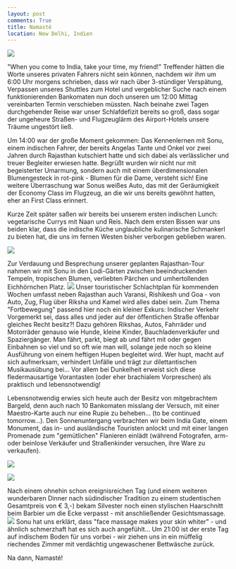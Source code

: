 ```yaml
---
layout: post
comments: True
title: Namasté
location: New Delhi, Indien
---
```

<p>
<a href='http://whataboutas.data.s3.amazonaws.com/images/2015-04-08-namaste/DSC_0367_crop.jpg' data-lightbox='Post' title='Bara Gumbad, Grabmal in den Lodi-Gärten von Neu Delhi'
><img class='img-wide' src='http://whataboutas.data.s3.amazonaws.com/images/2015-04-08-namaste/previews/DSC_0367_crop.jpg' /></a>
</p>
<p>
"When you come to India, take your time, my friend!" Treffender hätten die Worte unseres privaten Fahrers nicht sein können, nachdem wir ihm um 6:00 Uhr morgens schrieben, dass wir nach über 3-stündiger Verspätung, Verpassen unseres Shuttles zum Hotel und vergeblicher Suche nach einem funktionierenden Bankomaten nun doch unseren um 12:00 Mittag vereinbarten Termin verschieben müssten. Nach beinahe zwei Tagen durchgehender Reise war unser Schlafdefizit bereits so groß, dass sogar der ungeheure Straßen- und Flugzeuglärm des Airport-Hotels unsere Träume ungestört ließ.
</p>
<!--more-->
<p>
Um 14:00 war der große Moment gekommen: Das Kennenlernen mit Sonu, einem indischen Fahrer, der bereits Angelas Tante und Onkel vor zwei Jahren durch Rajasthan kutschiert hatte und sich dabei als verlässlicher und treuer Begleiter erwiesen hatte. Begrüßt wurden wir nicht nur mit begeisterter Umarmung, sondern auch mit einem überdimensionalen Blumengesteck in rot-pink - Blumen für die Dame, versteht sich! Eine weitere Überraschung war Sonus weißes Auto, das mit der Geräumigkeit der Economy Class im Flugzeug, an die wir uns bereits gewöhnt hatten, eher an First Class erinnert.
</p>
<p>
Kurze Zeit später saßen wir bereits bei unserem ersten indischen Lunch: vegetarische Currys mit Naan und Reis. Nach dem ersten Bissen war uns beiden klar, dass die indische Küche unglaubliche kulinarische Schmankerl zu bieten hat, die uns im fernen Westen bisher verborgen geblieben waren.
</p>
<p>
<a href='http://whataboutas.data.s3.amazonaws.com/images/2015-04-08-namaste/P1050616.JPG' data-lightbox='Post' title='Unser erstes Ma(h)l'
><img class='img-wide' src='http://whataboutas.data.s3.amazonaws.com/images/2015-04-08-namaste/P1050616.JPG' /></a>
</p>
<p>
Zur Verdauung und Besprechung unserer geplanten Rajasthan-Tour nahmen wir mit Sonu in den Lodi-Gärten zwischen beeindruckenden Tempeln, tropischen Blumen, verliebten Pärchen und umhertollenden Eichhörnchen Platz.
<a href='http://whataboutas.data.s3.amazonaws.com/images/2015-04-08-namaste/DSC_0385.JPG' class='imageslink' data-lightbox='Post' title='Sirsasana (Kopfstand) - Vor dem Grabmahl des Sikandar Lodi'
><img class='links' src='http://whataboutas.data.s3.amazonaws.com/images/2015-04-08-namaste/thumbs/DSC_0385.JPG' /></a>
Unser touristischer Schlachtplan für kommenden Wochen umfasst neben Rajasthan auch Varansi, Rishikesh und Goa - von Auto, Zug, Flug über Riksha und Kamel wird alles dabei sein.
Zum Thema "Fortbewegung" passend hier noch ein kleiner Exkurs: Indischer Verkehr
Vorgemerkt sei, dass alles und jeder auf der öffentlichen Straße offenbar gleiches Recht besitz?! Dazu gehören Rikshas, Autos, Fahrräder und Motorräder genauso wie Hunde, kleine Kinder, Bauchladenverkäufer und Spaziergänger. Man fährt, parkt, biegt ab und fährt mit oder gegen Einbahnen so viel und so oft wie man will, solange jede noch so kleine Ausführung von einem heftigen Hupen begleitet wird. Wer hupt, macht auf sich aufmerksam, verhindert Unfälle und trägt zur dilettantischen Musikausübung bei... Vor allem bei Dunkelheit erweist sich diese fledermausartige Vorantasten (oder eher brachialem Vorpreschen) als praktisch und lebensnotwendig!
</p>
<p><a href='http://whataboutas.data.s3.amazonaws.com/images/2015-04-08-namaste/DSC_0406_crop.jpg' class='imageslink' data-lightbox='Post' title='Riksha vor dem India Gate.
><img class='rechts' src='http://whataboutas.data.s3.amazonaws.com/images/2015-04-08-namaste/thumbs/DSC_0406_crop.jpg' /></a>
</p>
<p>
Lebensnotwendig erwies sich heute auch der Besitz von mitgebrachtem Bargeld, denn auch nach 10 Bankomaten misslang der Versuch, mit einer Maestro-Karte auch nur eine Rupie zu beheben... (to be continued tomorrow...).
Den Sonnenuntergang verbrachten wir beim India Gate, einem Monument, das in- und ausländische Touristen anlockt und mit einer langen Promenade zum "gemütlichen" Flanieren einlädt (während Fotografen, arm-oder beinlose Verkäufer und Straßenkinder versuchen, ihre Ware zu verkaufen).
</p>
<p>
<a href='http://whataboutas.data.s3.amazonaws.com/images/2015-04-08-namaste/DSC_0410_rot.jpg' data-lightbox='Post' title='Blick auf Rashtrapati Bhavan - den Sitz des indischen Präsidenten'
><img class='img-wide' src='http://whataboutas.data.s3.amazonaws.com/images/2015-04-08-namaste/DSC_0410_rot.jpg' /></a>
</p>
<p><a href='http://whataboutas.data.s3.amazonaws.com/images/2015-04-08-namaste/DSC_0429.JPG' class='imageslink' data-lightbox='Post' title='Indischer Haarschnitt'
><img class='links' src='http://whataboutas.data.s3.amazonaws.com/images/2015-04-08-namaste/thumbs/DSC_0429.JPG' /></a>
</p>
<p>
Nach einem ohnehin schon ereignisreichen Tag (und einem weiteren wunderbaren Dinner nach südindischer Tradition zu einem studentischen Gesamtpreis von € 3,-) bekam Silvester noch einen stylischen Haarschnitt beim Barbier um die Ecke verpasst - mit anschließender Gesichtsmassage.
<a href='http://whataboutas.data.s3.amazonaws.com/images/2015-04-08-namaste/DSC_0423.JPG' class='imageslink' data-lightbox='Post' title='Letzer Bissen vom vegetarischen Uttapam, einem südindischen Gericht'
><img class='rechts' src='http://whataboutas.data.s3.amazonaws.com/images/2015-04-08-namaste/thumbs/DSC_0423.JPG' /></a>
Sonu hat uns erklärt, dass "face massage makes your skin whiter" - und ähnlich schmerzhaft hat es sich auch angefühlt...
Um 21:00 ist der erste Tag auf indischem Boden für uns vorbei - wir ziehen uns in ein müffelig riechendes Zimmer mit verdächtig ungewaschener Bettwäsche zurück.
</p>
<p>
Na dann, Namasté!
</p>